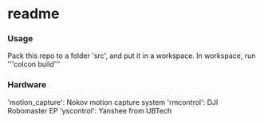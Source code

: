 # readme
### Usage
Pack this repo to a folder 'src', and put it in a workspace.
In workspace, run '''colcon build'''
### Hardware
'motion_capture': Nokov motion capture system
'rmcontrol': DJI Robomaster EP
'yscontrol': Yanshee from UBTech 
